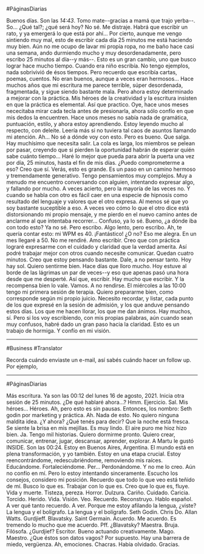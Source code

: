 #PáginasDiarias 

Buenos días. Son las *14:43*. Tomo mate--gracias a mamá que trajo yerba--. So... ¿Qué tal?; ¿qué será hoy? No sé. Me distraje. Habrá que escribir un rato, y ya emergerá lo que está por ahí... Por cierto, aunque me vengo sintiendo muy mal, esto de escribir cada día 25 minutos me está haciendo muy bien. Aún no me ocupo de lavar mi propia ropa, no me baño hace casi una semana, ando durmiendo mucho y muy desordenadamente, pero escribo 25 minutos al día--y más--. Esto es un gran cambio, uno que busco lograr hace mucho tiempo. Cuando era niño escribía. No tengo ejemplos, nada sobrivivió de ésos tiempos. Pero recuerdo que escribía cartas, poemas, cuentos. No eran buenos, aunque a veces eran hermosos... Hace muchos años que mi escritura me parece terrible, súper desordenada, fragmentada, y sigue siendo bastante mala. Pero ahora estoy determinado a mejorar con la práctica. Mis héroes de la creatividad y la escritura insisten en que la práctica es elemental. Así que practico. Oye, hace unos meses nececitaba mirar cada tecla antes de presionarla, ahora sólo confío en que mis dedos la encuentren. Hace unos meses no sabía nada de gramática, puntuación, estilo, y ahora estoy aprendiendo. Estoy leyendo mucho al respecto, con deleite. Leería más si no tuviera tal caos de asuntos llamando mi atención. Ah... No sé a dónde voy con esto. Pero es bueno. Que salga. Hay muchísimo que necesita salir. La cola es larga, los miembros se pelean por pasar, creyendo que si pierden la oportunidad habrán de esperar quién sabe cuánto tiempo... Haré lo mejor que pueda para abrir la puerta una vez por día, 25 minutos, hasta el fin de mis días. ¿Puedo comprometerme a eso? Creo que sí. Verás, esto es grande. Es un paso en un camino hermoso y tremendamente generativo. Tengo pensamientos muy complejos. Muy a menudo me encuentro conversando con alguien, intentando expresar algo, y fallando por mucho. A veces acierto, pero la mayoría de las veces no. Y cuando se habla con otro es fácil caer en una especie de hipnosis como resultado del lenguaje y valores que el otro expresa. Al menos sé que yo soy bastante suceptible a eso. A veces veo cómo lo que el otro dice está distorsionando mi propio mensaje, y me pierdo en el nuevo camino antes de anclarme al que intentaba recorrer... Confuso, ya lo sé. Bueno, ¿a dónde iba con todo esto? Ya no sé. Pero escribo. Algo lento, pero escribo. Ah, te quería contar esto: mi WPM es 40. ¡Fantástico! ¿O no? Eso me alegra. En un mes llegaré a 50. No me rendiré. Amo escribir. Creo que con práctica lograré expresarme con el cuidado y claridad que la verdad amerita. Así podré trabajar mejor con otros cuando necesite comunicar. Quedan cuatro minutos. Creo que estoy pensando bastante. Dale, a no pensar tanto. Hoy hay sol. Quiero sentirme bien. Hace días que lloro mucho. Hoy estuve al borde de las lágrimas un par de veces--y eso que apenas pasó una hora desde que me desperté. Así que, escribir. Hay mucho que escribir. Y la recompensa bien lo vale. Vamos. A no rendirse. El miércoles a las 10:00 tengo mi primera sesión de terapia. Quiero prepararme bien, como corresponde según mi propio juicio. Necesito recordar, y listar, cada punto de los que expresé en la sesión de admisión, y los que anduve pensando estos días. Los que me hacen llorar, los que me dan ánimos. Hay muchos, sí. Pero si los voy escribiendo, con mis propias palabras, aún cuando sean muy confusos, habré dado un gran paso hacia la claridad. Esto es un trabajo de hormiga. Y confío en mi visión.

---
#Business #Translator

Recorda cuándo enviaste un e-mail, así sabés cuándo hacer un follow up.
Por ejemplo, 

---
#PáginasDiarias 

Más escritura. Ya son las 00:12 del lunes 16 de agosto, 2021. Inicia otra sesión de 25 minutos. ¿De qué hablaré ahora...? Hmm. Ejercicio. Sal. Mis héroes... Héroes. Ah, pero esto es sin pausas. Entonces, los nombro: Seth godin por marketing y práctica. Ah. Nada de esto. No quiero ninguna maldita idea. ¿Y ahora? ¿Qué tenés para decir? Que la noche está fresca. Se siente la brisa en mis mejillas. Es muy lindo. El aire puro me hioz hizo bien. Ja. Tengo mil historias. Quiero dormirme pronto. Quiero crear, comunicar, entrenar, jugar, descansar, aprender, explorar. A Martu le gustó INSIDE. Son las 00:24. Estoy en Buenos Aires, Argentina. El mundo está en plena transformación, y yo también. Estoy en una etapa crucial. Estoy reencontrándome, redescubriéndome, removiendo mis raíces. Educándome. Fortaleciéndome. Per... Perdonándome. Y no me lo creo. Aún no confío en mí. Pero lo estoy intentando sinceramente. Escucho los consejos, considero mi posición. Recuerdo que todo lo que veo está teñido de mí. Busco lo que es. Trabajar con lo que es. Creo que lo que es, fluye. Vida y muerte. Tisteza, pereza. Horror. Dulzura. Cariño. Cuidado. Caricia. Torcido. Herido. Vida. Visión. Veo. Recuerdo. Reconstruyo. Hablo español. A ver qué tanto recuerdo. A ver. Porque me estoy afilando la lengua, ¿viste? La lengua y el bolígrafo. La lengua y el bolígrafo. Seth Godin. Chris Do. Allan Watts. Gurdjieff. Blavatsky. Saint Germain. Acuerdo. Me acuerdo. Es tremendo lo mucho que me acuerdo. Pff. ¿Blavatsky? Maestra. Bruja. Filósofa. ¿Gurdjief? Escritor. Bueno actuando creativamente. Mago. Maestro. ¿Que éstos son datos vagos? Por supuesto. Hay una barrera de miedo, vergüenza. Ah, emociones. Chacras. Había olvidado. Gracias.